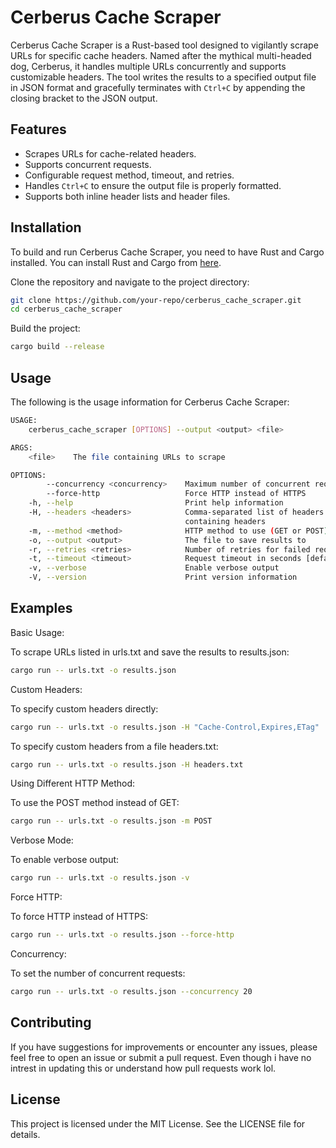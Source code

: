 # Cerberus Cache Scraper

Cerberus Cache Scraper is a Rust-based tool designed to vigilantly scrape URLs for specific cache headers. Named after the mythical multi-headed dog, Cerberus, it handles multiple URLs concurrently and supports customizable headers. The tool writes the results to a specified output file in JSON format and gracefully terminates with `Ctrl+C` by appending the closing bracket to the JSON output.

## Features

- Scrapes URLs for cache-related headers.
- Supports concurrent requests.
- Configurable request method, timeout, and retries.
- Handles `Ctrl+C` to ensure the output file is properly formatted.
- Supports both inline header lists and header files.

## Installation

To build and run Cerberus Cache Scraper, you need to have Rust and Cargo installed. You can install Rust and Cargo from [here](https://www.rust-lang.org/tools/install).

Clone the repository and navigate to the project directory:

```bash
git clone https://github.com/your-repo/cerberus_cache_scraper.git
cd cerberus_cache_scraper
```

Build the project:

```bash
cargo build --release
```

## Usage

The following is the usage information for Cerberus Cache Scraper:

```bash
USAGE:
    cerberus_cache_scraper [OPTIONS] --output <output> <file>

ARGS:
    <file>    The file containing URLs to scrape

OPTIONS:
        --concurrency <concurrency>    Maximum number of concurrent requests [default: 10]
        --force-http                   Force HTTP instead of HTTPS
    -h, --help                         Print help information
    -H, --headers <headers>            Comma-separated list of headers to check or path to file
                                       containing headers
    -m, --method <method>              HTTP method to use (GET or POST) [default: GET]
    -o, --output <output>              The file to save results to
    -r, --retries <retries>            Number of retries for failed requests [default: 3]
    -t, --timeout <timeout>            Request timeout in seconds [default: 20]
    -v, --verbose                      Enable verbose output
    -V, --version                      Print version information

```

## Examples

Basic Usage:

To scrape URLs listed in urls.txt and save the results to results.json:

```bash
cargo run -- urls.txt -o results.json
```

Custom Headers:

To specify custom headers directly:

```bash
cargo run -- urls.txt -o results.json -H "Cache-Control,Expires,ETag"
```

To specify custom headers from a file headers.txt:

```bash
cargo run -- urls.txt -o results.json -H headers.txt
```

Using Different HTTP Method:

To use the POST method instead of GET:

```bash
cargo run -- urls.txt -o results.json -m POST
```

Verbose Mode:

To enable verbose output:

```bash
cargo run -- urls.txt -o results.json -v
```

Force HTTP:

To force HTTP instead of HTTPS:

```bash
cargo run -- urls.txt -o results.json --force-http
```

Concurrency:

To set the number of concurrent requests:

```bash
cargo run -- urls.txt -o results.json --concurrency 20
```

## Contributing

If you have suggestions for improvements or encounter any issues, please feel free to open an issue or submit a pull request. Even though i have no intrest in updating this or understand how pull requests work lol.

## License

This project is licensed under the MIT License. See the LICENSE file for details.

